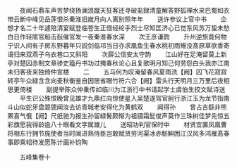<!-- { "loadSidebar": true } -->
　　夜闻石鼎车声苦梦绕扬澜浪蹴天狂客还寻破虱録清童解答野狐禅水来巴蜀如衣带云断中峰见岳莲恨杀秦淮旧嵗月向人离别照年年
　　送许参议上官中书
　　企想才名二十年遽陪清宴赋登临苍生正借经纶手烈士尽知匡济心已觉东风苏万蛰未愁白日作轻隂官船击鼔催官发一夜秦淮春水深
　　次王彦谦韵
　　升州逆旅竟何物宁识人间有子房东野暮年只説剑临邛当日亦求凰鱼生春水桃初雨雉没髙原草欲香寄语归来双燕子乌衣巷口又斜阳
　　次薛公信安太守韵
　　江山好在足淹留莫上新亭对楚囚赤制文章骖史籀丹书功过掩春秋论心且复歌明月知己何劳怨白头我亦江南未归客夜来独倚仲宣楼
　　二
　　五马何为叹淹留春风夏雨洗【阙】囚飞花寂寂转亭午众緑含含向麦秋衡鉴自因居省眼竹符六合【阙】雷头行天明月三万里后夜相思更倚楼
　　副提举陈众仲乗传如临川为江浙行中书请起学士虞伯生挍文赋诗送
　　平生识公殊恨晚曾见雄才九鼎扛向惊使星入吴楚遂驾官舸行浙江玉为龙节指南斗山似蛇牙盘碧牕闻汝去访青城老安得化为黄鹤双
　　闻得孙
　　曾占吉繇非熊罴喜气俄【阙】尺纸驰为报生孙留緑鬌颇惭为祖镊霜髭俊声莫作三珠树佳梦先惊五彩旗愿我得龄逾八十眼看文字属雄儿
　　送昭功判官保时中
　　材贤宜置凤凰曹将相东行拥节旄使者当时闻进熟侍臣岂敢赋贤劳河渠冰赤鲂鱮困江汉风多鸿雁髙春事即乘轺待发愿陈计画补钧陶





　　五峰集卷十
